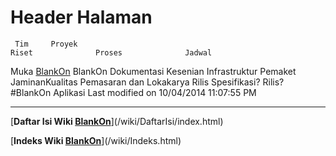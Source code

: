 # Header Halaman
     Tim     Proyek                                                                       Riset              Proses              Jadwal
Muka [BlankOn](/BlankOn.md) BlankOn Dokumentasi Kesenian Infrastruktur Pemaket JaminanKualitas Pemasaran dan      Lokakarya Rilis  Spesifikasi? Rilis? ​#BlankOn
                                                                                          Aplikasi
Last modified on 10/04/2014 11:07:55 PM

---
[**Daftar Isi Wiki [BlankOn](/BlankOn.md)**](/wiki/DaftarIsi/index.html)
 
[**Indeks Wiki [BlankOn](/BlankOn.md)**](/wiki/Indeks.html)


